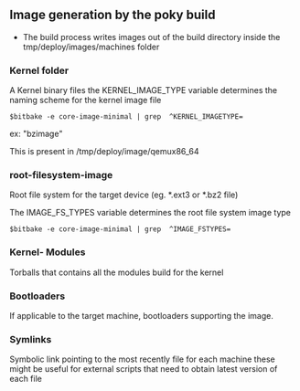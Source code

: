 ## Image generation by the poky build

- The build process writes images out of the build directory inside the tmp/deploy/images/machines folder

### Kernel  folder

A Kernel binary files the KERNEL_IMAGE_TYPE variable determines the naming scheme for the kernel image file

```$bitbake -e core-image-minimal | grep  ^KERNEL_IMAGETYPE=``` 

ex: "bzimage"

This is present in /tmp/deploy/image/qemux86_64

### root-filesystem-image

Root file system for the target device (eg. *.ext3 or *.bz2 file)

The IMAGE_FS_TYPES variable determines the root file system image type

```$bitbake -e core-image-minimal | grep  ^IMAGE_FSTYPES=``` 

### Kernel- Modules

Torballs that contains all the modules build for the kernel

### Bootloaders

If applicable to the target machine, bootloaders supporting the image.

### Symlinks

Symbolic link pointing to the most recently file for each machine these might be useful for external scripts that need to obtain latest version of each file
